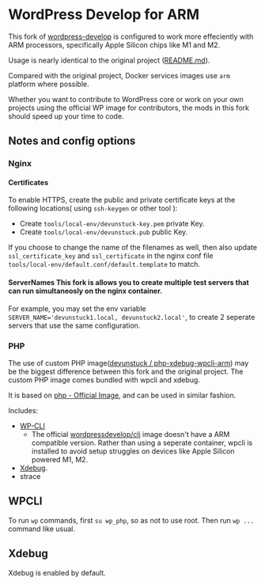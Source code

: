 # WordPress Develop for ARM

This fork of [wordpress-develop](https://github.com/WordPress/wordpress-develop) is configured to work more effeciently with ARM processors, specifically Apple Silicon chips like M1 and M2.

Usage is nearly identical to the original project ([README.md](https://github.com/WordPress/wordpress-develop/blob/trunk/README.md)). 

Compared with the original project, Docker services images use `arm` platform where possible. 

Whether you want to contribute to WordPress core or work on your own projects using the official WP image for contributors, the mods in this fork should speed up your time to code.

## Notes and config options

### Nginx

#### Certificates
To enable HTTPS, create the public and private certificate keys at the following locations( using `ssh-keygen` or other tool ):  
- Create `tools/local-env/devunstuck-key.pem` private Key.
- Create `tools/local-env/devunstuck.pub` public Key.

If you choose to change the name of the filenames as well, then also update `ssl_certificate_key` and `ssl_certificate` in the nginx conf file `tools/local-env/default.conf/default.template` to match.

#### ServerNames This fork is allows you to create multiple test servers that can run simultaneosly on the nginx container.
For example, you may set the env variable `SERVER_NAME='devunstuck1.local, devunstuck2.local'`, to create 2 seperate servers that use the same configuration.


### PHP

The use of custom PHP image([devunstuck / php-xdebug-wpcli-arm](https://hub.docker.com/repository/docker/devunstuck/php-xdebug-wpcli-arm)) may be the biggest difference between this fork and the original project. 
The custom PHP image comes bundled with wpcli and xdebug.

It is based on [php - Official Image](https://hub.docker.com/_/php), and can be used in similar fashion.

Includes:
- [WP-CLI](https://wp-cli.org/) 
    - The official [wordpressdevelop/cli](https://registry.hub.docker.com/r/wordpressdevelop/cli#!) image doesn't have a ARM compatible version.
    Rather than using a seperate container, wpcli is installed to avoid setup struggles on devices like Apple Silicon powered M1, M2.
- [Xdebug](https://xdebug.org/).
- strace

## WPCLI
To run `wp` commands, first `su wp_php`, so as not to use root. Then run `wp ...` command like usual.

## Xdebug
Xdebug is enabled by default.